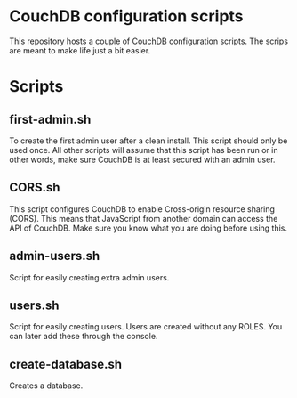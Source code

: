 # CouchDB configuration scripts

This repository hosts a couple of [CouchDB](http://couchdb.apache.org) configuration
scripts. The scrips are meant to make life just a bit easier.

# Scripts

## first-admin.sh

To create the first admin user after a clean install. 
This script should only be used once.
All other scripts will assume that this script has been run or in
other words, make sure CouchDB is at least secured with an admin user.

## CORS.sh

This script configures CouchDB to enable Cross-origin resource sharing (CORS).
This means that JavaScript from another domain can access the API of CouchDB.
Make sure you know what you are doing before using this.

## admin-users.sh

Script for easily creating extra admin users.  


## users.sh
 
Script for easily creating users. 
Users are created without any ROLES. 
You can later add these through the console.


## create-database.sh

Creates a database.